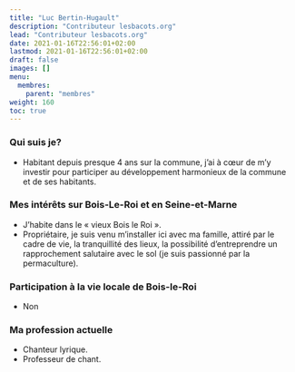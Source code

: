 ```yaml
---
title: "Luc Bertin-Hugault"
description: "Contributeur lesbacots.org"
lead: "Contributeur lesbacots.org"
date: 2021-01-16T22:56:01+02:00
lastmod: 2021-01-16T22:56:01+02:00
draft: false
images: []
menu:
  membres:
    parent: "membres"
weight: 160
toc: true
---
```


### Qui suis je?

- Habitant depuis presque 4 ans sur la commune, j’ai à cœur de m’y investir pour participer au développement harmonieux de la commune et de ses habitants. 

### Mes intérêts sur Bois-Le-Roi et en Seine-et-Marne

- J’habite dans le « vieux Bois le Roi ». 
- Propriétaire, je suis venu m’installer ici avec ma famille, attiré par le cadre de vie, la tranquillité des lieux, la possibilité d’entreprendre un rapprochement salutaire avec le sol (je suis passionné par la permaculture). 

### Participation à la vie locale de Bois-le-Roi

- Non

### Ma profession actuelle

- Chanteur lyrique.
- Professeur de chant. 
